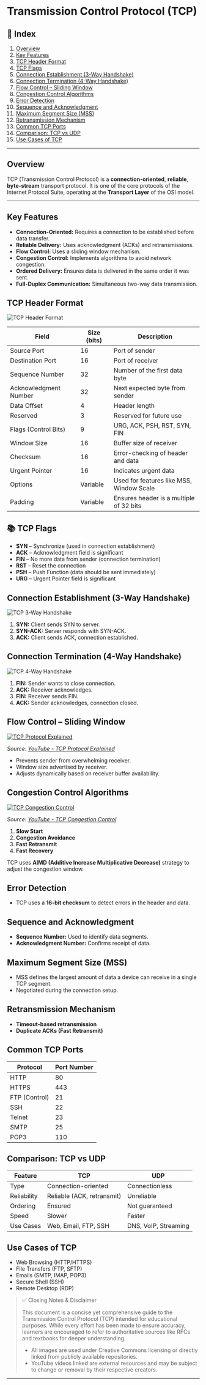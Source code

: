 
# Transmission Control Protocol (TCP)

## 📑 Index

1. [Overview](#-overview)
2. [Key Features](#-key-features)
3. [TCP Header Format](#-tcp-header-format)
4. [TCP Flags](#-tcp-flags)
5. [Connection Establishment (3-Way Handshake)](#-connection-establishment-3-way-handshake)
6. [Connection Termination (4-Way Handshake)](#-connection-termination-4-way-handshake)
7. [Flow Control – Sliding Window](#-flow-control--sliding-window)
8. [Congestion Control Algorithms](#-congestion-control-algorithms)
9. [Error Detection](#-error-detection)
10. [Sequence and Acknowledgment](#-sequence-and-acknowledgment)
11. [Maximum Segment Size (MSS)](#-maximum-segment-size-mss)
12. [Retransmission Mechanism](#-retransmission-mechanism)
13. [Common TCP Ports](#-common-tcp-ports)
14. [Comparison: TCP vs UDP](#-comparison-tcp-vs-udp)
15. [Use Cases of TCP](#-use-cases-of-tcp)
---

## Overview

TCP (Transmission Control Protocol) is a **connection-oriented**, **reliable**, **byte-stream** transport protocol. It is one of the core protocols of the Internet Protocol Suite, operating at the **Transport Layer** of the OSI model.

---


## Key Features

- **Connection-Oriented:** Requires a connection to be established before data transfer.
- **Reliable Delivery:** Uses acknowledgment (ACKs) and retransmissions.
- **Flow Control:** Uses a sliding window mechanism.
- **Congestion Control:** Implements algorithms to avoid network congestion.
- **Ordered Delivery:** Ensures data is delivered in the same order it was sent.
- **Full-Duplex Communication:** Simultaneous two-way data transmission.

## TCP Header Format

![TCP Header Format](https://raw.githubusercontent.com/neelvaria/Ethical_Hacking_Notes/master/Networking_Protocols/Images/TCP_Header.jpg)


| Field                     | Size (bits) | Description                              |
|---------------------------|-------------|------------------------------------------|
| Source Port               | 16          | Port of sender                           |
| Destination Port          | 16          | Port of receiver                         |
| Sequence Number           | 32          | Number of the first data byte            |
| Acknowledgment Number     | 32          | Next expected byte from sender           |
| Data Offset               | 4           | Header length                            |
| Reserved                  | 3           | Reserved for future use                  |
| Flags (Control Bits)      | 9           | URG, ACK, PSH, RST, SYN, FIN             |
| Window Size               | 16          | Buffer size of receiver                  |
| Checksum                  | 16          | Error-checking of header and data        |
| Urgent Pointer            | 16          | Indicates urgent data                    |
| Options                   | Variable    | Used for features like MSS, Window Scale |
| Padding                   | Variable    | Ensures header is a multiple of 32 bits  |

## 📚 TCP Flags

- **SYN** – Synchronize (used in connection establishment)
- **ACK** – Acknowledgment field is significant
- **FIN** – No more data from sender (connection termination)
- **RST** – Reset the connection
- **PSH** – Push Function (data should be sent immediately)
- **URG** – Urgent Pointer field is significant

## Connection Establishment (3-Way Handshake)

![TCP 3-Way Handshake](https://raw.githubusercontent.com/neelvaria/Ethical_Hacking_Notes/master/Networking_Protocols/Images/3-Way_Handshake_🤝.webp)

1. **SYN:** Client sends SYN to server.
2. **SYN-ACK:** Server responds with SYN-ACK.
3. **ACK:** Client sends ACK, connection established.

## Connection Termination (4-Way Handshake)

![TCP 4-Way Handshake](https://raw.githubusercontent.com/neelvaria/Ethical_Hacking_Notes/master/Networking_Protocols/Images/4-Way_Handshake_🤝.png)

1. **FIN:** Sender wants to close connection.
2. **ACK:** Receiver acknowledges.
3. **FIN:** Receiver sends FIN.
4. **ACK:** Sender acknowledges, connection closed.

## Flow Control – Sliding Window
[![TCP Protocol Explained](https://img.youtube.com/vi/LnbvhoxHn8M/0.jpg)](https://www.youtube.com/watch?v=LnbvhoxHn8M)

*Source: [YouTube - TCP Protocol Explained](https://www.youtube.com/watch?v=LnbvhoxHn8M)*


- Prevents sender from overwhelming receiver.
- Window size advertised by receiver.
- Adjusts dynamically based on receiver buffer availability.

## Congestion Control Algorithms
[![TCP Congestion Control](https://img.youtube.com/vi/cIHiSR4j3g4/0.jpg)](https://www.youtube.com/watch?v=cIHiSR4j3g4)

*Source: [YouTube - TCP Congestion Control](https://www.youtube.com/watch?v=cIHiSR4j3g4)*


1. **Slow Start**
2. **Congestion Avoidance**
3. **Fast Retransmit**
4. **Fast Recovery**

TCP uses **AIMD (Additive Increase Multiplicative Decrease)** strategy to adjust the congestion window.

## Error Detection

- TCP uses a **16-bit checksum** to detect errors in the header and data.

## Sequence and Acknowledgment

- **Sequence Number:** Used to identify data segments.
- **Acknowledgment Number:** Confirms receipt of data.

## Maximum Segment Size (MSS)

- MSS defines the largest amount of data a device can receive in a single TCP segment.
- Negotiated during the connection setup.

## Retransmission Mechanism

- **Timeout-based retransmission**
- **Duplicate ACKs (Fast Retransmit)**

## Common TCP Ports

| Protocol         | Port Number |
|------------------|-------------|
| HTTP             | 80          |
| HTTPS            | 443         |
| FTP (Control)    | 21          |
| SSH              | 22          |
| Telnet           | 23          |
| SMTP             | 25          |
| POP3             | 110         |

## Comparison: TCP vs UDP

| Feature         | TCP                         | UDP                         |
|-----------------|-----------------------------|-----------------------------|
| Type            | Connection-oriented         | Connectionless              |
| Reliability     | Reliable (ACK, retransmit)  | Unreliable                  |
| Ordering        | Ensured                     | Not guaranteed              |
| Speed           | Slower                      | Faster                      |
| Use Cases       | Web, Email, FTP, SSH        | DNS, VoIP, Streaming        |

## Use Cases of TCP

- Web Browsing (HTTP/HTTPS)
- File Transfers (FTP, SFTP)
- Emails (SMTP, IMAP, POP3)
- Secure Shell (SSH)
- Remote Desktop (RDP)

> ✅ Closing Notes & Disclaimer
>
> This document is a concise yet comprehensive guide to the Transmission Control Protocol (TCP) intended for educational purposes. While every effort has been made to ensure accuracy, learners are encouraged to refer to authoritative sources like RFCs and textbooks for deeper understanding.
>
> - All images are used under Creative Commons licensing or directly linked from publicly available repositories.
> - YouTube videos linked are external resources and may be subject to change or removal by their respective creators.

---
